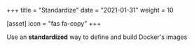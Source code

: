 +++
title = "Standardize"
date = "2021-01-31"
weight = 10

[asset]
 icon = "fas fa-copy"
+++

Use an **standardized** way to define and build Docker's images